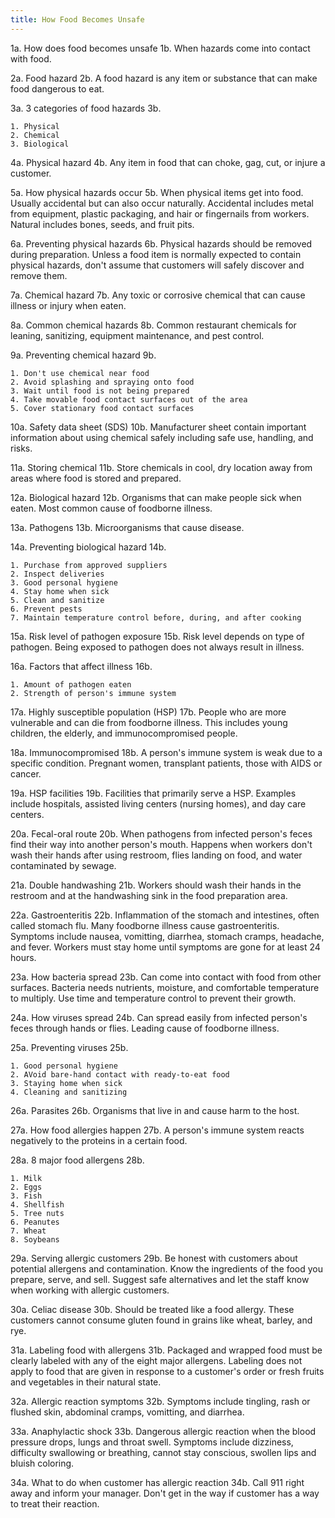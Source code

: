```yaml
---
title: How Food Becomes Unsafe
---
```


1a. How does food becomes unsafe
1b. When hazards come into contact with food.

2a. Food hazard
2b. A food hazard is any item or substance that can make food dangerous to eat. 

3a. 3 categories of food hazards
3b.
```
1. Physical
2. Chemical
3. Biological
```

4a. Physical hazard
4b. Any item in food that can choke, gag, cut, or injure a customer.

5a. How physical hazards occur
5b. When physical items get into food. Usually accidental but can also occur naturally. Accidental includes metal from equipment, plastic packaging, and hair or fingernails from workers. Natural includes bones, seeds, and fruit pits.

6a. Preventing physical hazards
6b. Physical hazards should be removed during preparation. Unless a food item is normally expected to contain physical hazards, don't assume that customers will safely discover and remove them.

7a. Chemical hazard
7b. Any toxic or corrosive chemical that can cause illness or injury when eaten.

8a. Common chemical hazards
8b. Common restaurant chemicals for leaning, sanitizing, equipment maintenance, and pest control.

9a. Preventing chemical hazard
9b.
```
1. Don't use chemical near food
2. Avoid splashing and spraying onto food
3. Wait until food is not being prepared
4. Take movable food contact surfaces out of the area
5. Cover stationary food contact surfaces
```

10a. Safety data sheet (SDS)
10b. Manufacturer sheet contain important information about using chemical safely including safe use, handling, and risks.

11a. Storing chemical
11b. Store chemicals in cool, dry location away from areas where food is stored and prepared.

12a. Biological hazard
12b. Organisms that can make people sick when eaten. Most common cause of foodborne illness.

13a. Pathogens
13b. Microorganisms that cause disease.

14a. Preventing biological hazard
14b.
```
1. Purchase from approved suppliers
2. Inspect deliveries
3. Good personal hygiene
4. Stay home when sick
5. Clean and sanitize
6. Prevent pests
7. Maintain temperature control before, during, and after cooking
```

15a. Risk level of pathogen exposure
15b. Risk level depends on type of pathogen. Being exposed to pathogen does not always result in illness.

16a. Factors that affect illness
16b.
```
1. Amount of pathogen eaten
2. Strength of person's immune system
```

17a. Highly susceptible population (HSP)
17b. People who are more vulnerable and can die from foodborne illness. This includes young children, the elderly, and immunocompromised people.

18a. Immunocompromised
18b. A person's immune system is weak due to a specific condition. Pregnant women, transplant patients, those with AIDS or cancer.

19a. HSP facilities
19b. Facilities that primarily serve a HSP. Examples include hospitals, assisted living centers (nursing homes), and day care centers.

20a. Fecal-oral route
20b. When pathogens from infected person's feces find their way into another person's mouth. Happens when workers don't wash their hands after using restroom, flies landing on food, and water contaminated by sewage.

21a. Double handwashing
21b. Workers should wash their hands in the restroom and at the handwashing sink in the food preparation area.

22a. Gastroenteritis
22b. Inflammation of the stomach and intestines, often called stomach flu. Many foodborne illness cause gastroenteritis. Symptoms include nausea, vomitting, diarrhea, stomach cramps, headache, and fever. Workers must stay home until symptoms are gone for at least 24 hours.

23a. How bacteria spread
23b. Can come into contact with food from other surfaces. Bacteria needs nutrients, moisture, and comfortable temperature to multiply. Use time and temperature control to prevent their growth. 

24a. How viruses spread
24b. Can spread easily from infected person's feces through hands or flies. Leading cause of foodborne illness.

25a. Preventing viruses
25b.
```
1. Good personal hygiene
2. AVoid bare-hand contact with ready-to-eat food
3. Staying home when sick
4. Cleaning and sanitizing
```

26a. Parasites
26b. Organisms that live in and cause harm to the host.

27a. How food allergies happen
27b. A person's immune system reacts negatively to the proteins in a certain food.

28a. 8 major food allergens
28b.
```
1. Milk
2. Eggs
3. Fish
4. Shellfish
5. Tree nuts
6. Peanutes
7. Wheat
8. Soybeans
```

29a. Serving allergic customers
29b. Be honest with customers about potential allergens and contamination. Know the ingredients of the food you prepare, serve, and sell. Suggest safe alternatives and let the staff know when working with allergic customers.

30a. Celiac disease
30b. Should be treated like a food allergy. These customers cannot consume gluten found in grains like wheat, barley, and rye.

31a. Labeling food with allergens
31b. Packaged and wrapped food must be clearly labeled with any of the eight major allergens. Labeling does not apply to food that are given in response to a customer's order or fresh fruits and vegetables in their natural state.

32a. Allergic reaction symptoms
32b. Symptoms include tingling, rash or flushed skin, abdominal cramps, vomitting, and diarrhea.

33a. Anaphylactic shock
33b. Dangerous allergic reaction when the blood pressure drops, lungs and throat swell. Symptoms include dizziness, difficulty swallowing or breathing, cannot stay conscious, swollen lips and bluish coloring.

34a. What to do when customer has allergic reaction
34b. Call 911 right away and inform your manager. Don't get in the way if customer has a way to treat their reaction.
